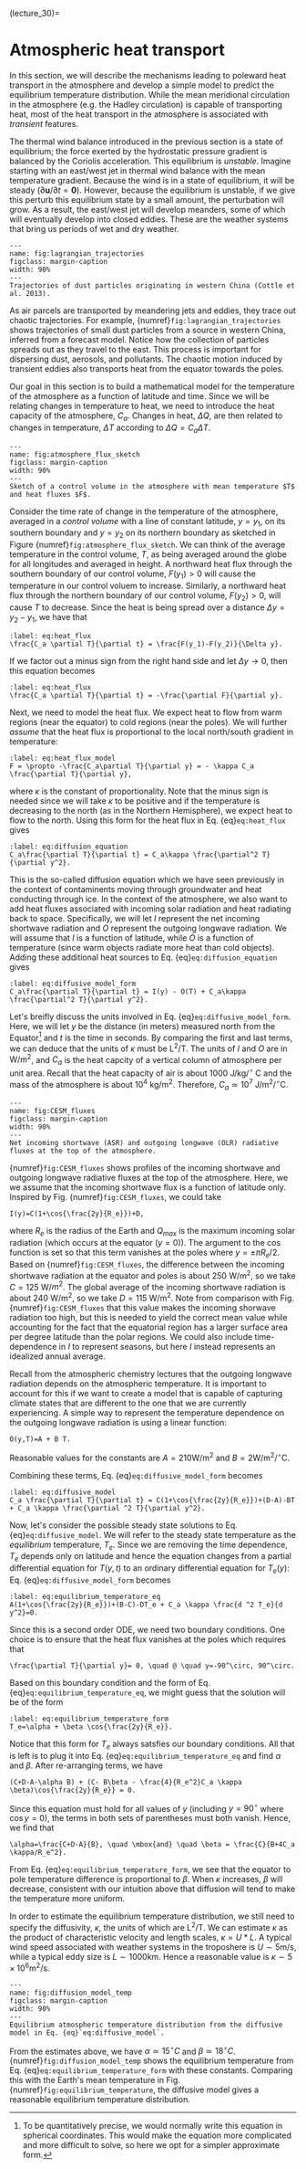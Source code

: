 (lecture_30)=

# Atmospheric heat transport

In this section, we will describe the mechanisms leading to poleward heat transport in the atmosphere and develop a simple model to predict the equilibrium temperature distribution. While the mean meridional circulation in the atmosphere (e.g. the Hadley circulation) is capable of transporting heat, most of the heat transport in the atmosphere is associated with _transient_ features.

The thermal wind balance introduced in the previous section is a state of equilibrium; the force exerted by the hydrostatic pressure gradient is balanced by the Coriolis acceleration. This equilibrium is _unstable_. Imagine starting with an east/west jet in thermal wind balance with the mean temperature gradient. Because the wind is in a state of equilibrium, it will be steady ($\partial \mathbf{u}/\partial t=\mathbf{0}$). However, because the equilibrium is unstable, if we give this perturb this equilibrium state by a small amount, the perturbation will grow. As a result, the east/west jet will develop meanders, some of which will eventually develop into closed eddies. These are the weather systems that bring us periods of wet and dry weather.

```{figure} ../figures/lagrangian_trajectories.png
---
name: fig:lagrangian_trajectories
figclass: margin-caption
width: 90%
---
Trajectories of dust particles originating in western China (Cottle et al. 2013).
```

As air parcels are transported by meandering jets and eddies, they trace out chaotic trajectories. For example, {numref}`fig:lagrangian_trajectories` shows trajectories of small dust particles from a source in western China, inferred from a forecast model. Notice how the collection of particles spreads out as they travel to the east. This process is important for dispersing dust, aerosols, and pollutants. The chaotic motion induced by transient eddies also transports heat from the equator towards the poles. 

Our goal in this section is to build a mathematical model for the temperature of the atmosphere as a function of latitude and time. Since we will be relating changes in temperature to heat, we need to introduce the heat capacity of the atmosphere, $C_a$. Changes in heat, $\Delta Q$, are then related to changes in temperature, $\Delta T$ according to $\Delta Q=C_a \Delta T$. 

```{figure} ../figures/atmosphere_flux_fig.png
---
name: fig:atmosphere_flux_sketch
figclass: margin-caption
width: 90%
---
Sketch of a control volume in the atmosphere with mean temperature $T$ and heat fluxes $F$.
```

Consider the time rate of change in the temperature of the atmosphere, averaged in a *control volume* with a line of constant latitude, $y=y_1$, on its southern boundary and $y=y_2$ on its northern boundary as sketched in Figure {numref}`fig:atmosphere_flux_sketch`. We can think of the average temperature in the control volume, $T$, as being averaged around the globe for all longitudes and averaged in height. A northward heat flux through the southern boundary of our control volume, $F(y_1)>0$ will cause the temperature in our control voluem to increase. Similarly, a northward heat flux through the northern boundary of our control volume, $F(y_2)>0$, will cause $T$ to decrease. Since the heat is being spread over a distance $\Delta y=y_2-y_1$, we have that

```{math}
:label: eq:heat_flux
\frac{C_a \partial T}{\partial t} = \frac{F(y_1)-F(y_2)}{\Delta y}.
```

If we factor out a minus sign from the right hand side and let $\Delta y\rightarrow 0$, then this equation becomes

```{math}
:label: eq:heat_flux
\frac{C_a \partial T}{\partial t} = -\frac{\partial F}{\partial y}.
```

Next, we need to model the heat flux. We expect heat to flow from warm regions (near the equator) to cold regions (near the poles). We will further *assume* that the heat flux is proportional to the local north/south gradient in temperature:

```{math}
:label: eq:heat_flux_model
F = \propto -\frac{C_a\partial T}{\partial y} = - \kappa C_a \frac{\partial T}{\partial y},
```

where $\kappa$ is the constant of proportionality. Note that the minus sign is needed since we will take $\kappa$ to be positive and if the temperature is decreasing to the north (as in the Northern Hemisphere), we expect heat to flow to the north. Using this form for the heat flux in Eq. {eq}`eq:heat_flux` gives

```{math}
:label: eq:diffusion_equation
C_a\frac{\partial T}{\partial t} = C_a\kappa \frac{\partial^2 T}{\partial y^2}.
```

This is the so-called diffusion equation which we have seen previously in the context of contaminents moving through groundwater and heat conducting through ice. In the context of the atmosphere, we also want to add heat fluxes associated with incoming solar radiation and heat radiating back to space. Specifically, we will let $I$ represent the net incoming shortwave radiation and $O$ represent the outgoing longwave radiation. We will assume that $I$ is a function of latitude, while $O$ is a function of temperature (since warm objects radiate more heat than cold objects). Adding these additional heat sources to Eq. {eq}`eq:diffusion_equation` gives

```{math}
:label: eq:diffusive_model_form
C_a\frac{\partial T}{\partial t} = I(y) - O(T) + C_a\kappa \frac{\partial^2 T}{\partial y^2}.
```

Let's breifly discuss the units involved in Eq. {eq}`eq:diffusive_model_form`. Here, we will let $y$ be the distance (in meters) measured north from the Equator[^1] and $t$ is the time in seconds. By comparing the first and last terms, we can deduce that the units of $\kappa$ must be L$^2$/T. The units of $I$ and $O$ are in $\mbox{W}/\mbox{m}^2$, and $C_a$ is the heat capcity of a vertical column of atmosphere per unit area. Recall that the heat capacity of air is about 1000 J/kg/$^\circ$ C and the mass of the atmosphere is about $10^4$ kg/m$^2$. Therefore, $C_a\simeq 10^7$ J/m$^2$/$^\circ$C.

[^1]: To be quantitatively precise, we would normally write this equation in spherical coordinates. This would make the equation more complicated and more difficult to solve, so here we opt for a simpler approximate form.

```{figure} ../figures/CESM_fluxes.png
---
name: fig:CESM_fluxes
figclass: margin-caption
width: 90%
---
Net incoming shortwave (ASR) and outgoing longwave (OLR) radiative fluxes at the top of the atmosphere.
```

{numref}`fig:CESM_fluxes` shows profiles of the incoming shortwave and outgoing longwave radiative fluxes at the top of the atmosphere. Here, we we assume that the incoming shortwave flux is a function of latitude only. Inspired by Fig. {numref}`fig:CESM_fluxes`, we could take

```{math}
I(y)=C(1+\cos{\frac{2y}{R_e}})+D,
```

where $R_e$ is the radius of the Earth and $Q_{max}$ is the maximum incoming solar radiation (which occurs at the equator ($y=0$)). The argument to the $\cos$ function is set so that this term vanishes at the poles where $y=\pm \pi R_e/2$. Based on {numref}`fig:CESM_fluxes`, the difference between the incoming shortwave radiation at the equator and poles is about 250 W/m$^2$, so we take $C=125$ W/$m^2$. The global average of the incoming shortwave radiation is about 240 W/m$^2$, so we take $D=115$ W/m$^2$. Note from comparison with Fig. {numref}`fig:CESM_fluxes` that this value makes the incoming shorwave radiation too high, but this is needed to yield the correct mean value while accounting for the fact that the equatorial region has a larger surface area per degree latitude than the polar regions. We could also include time-dependence in $I$ to represent seasons, but here $I$ instead represents an idealized annual average.

Recall from the atmospheric chemistry lectures that the outgoing longwave radiation depends on the atmospheric temperature. It is important to account for this if we want to create a model that is capable of capturing climate states that are different to the one that we are currently experiencing. A simple way to represent the temperature dependence on the outgoing longwave radiation is using a linear function:

```{math}
O(y,T)=A + B T.
```

Reasonable values for the constants are $A=210 \mbox{W}/\mbox{m}^2$ and $B=2 \mbox{W}/\mbox{m}^2/^\circ \mbox{C}$.

Combining these terms, Eq. {eq}`eq:diffusive_model_form` becomes

```{math}
:label: eq:diffusive_model
C_a \frac{\partial T}{\partial t} = C(1+\cos{\frac{2y}{R_e}})+(D-A)-BT + C_a \kappa \frac{\partial ^2 T}{\partial y^2}.
```

Now, let's consider the possible steady state solutions to Eq. {eq}`eq:diffusive_model`. We will refer to the steady state temperature as the *equilibrium* temperature, $T_e$. Since we are removing the time dependence, $T_e$ depends only on latitude and hence the equation changes from a partial differential equation for $T(y,t)$ to an ordinary differential equation for $T_e(y)$: Eq.
{eq}`eq:diffusive_model_form` becomes

```{math}
:label: eq:equilibrium_temperature_eq
A(1+\cos{\frac{2y}{R_e}})+(B-C)-DT_e + C_a \kappa \frac{d ^2 T_e}{d y^2}=0.
```

Since this is a second order ODE, we need two boundary conditions. One choice is to ensure that the heat flux vanishes at the poles which requires that

```{math}
\frac{\partial T}{\partial y}= 0, \quad @ \quad y=-90^\circ, 90^\circ.
```

Based on this boundary condition and the form of Eq. {eq}`eq:equilibrium_temperature_eq`, we might guess that the solution will be of the form

```{math}
:label: eq:equilibrium_temperature_form
T_e=\alpha + \beta \cos{\frac{2y}{R_e}}.
```

Notice that this form for $T_e$ always satsfies our boundary conditions. All that is left is to plug it into Eq. {eq}`eq:equilibrium_temperature_eq` and find $\alpha$ and $\beta$. After re-arranging terms, we have

```{math}
(C+D-A-\alpha B) + (C- B\beta - \frac{4}{R_e^2}C_a \kappa \beta)\cos{\frac{2y}{R_e}} = 0.
```

Since this equation must hold for all values of $y$ (including $y=90^\circ$ where $\cos{y}=0$), the terms in both sets of parentheses must both vanish. Hence, we find that

```{math}
\alpha=\frac{C+D-A}{B}, \quad \mbox{and} \quad \beta = \frac{C}{B+4C_a \kappa/R_e^2}.
```

From Eq. {eq}`eq:equilibrium_temperature_form`, we see that the equator to pole temperature difference is proportional to $\beta$. When $\kappa$ increases, $\beta$ will decrease, consistent with our intuition above that diffusion will tend to make the temperature more uniform.

In order to estimate the equilibrium temperature distribution, we still need to specify the diffusivity, $\kappa$, the units of which are L$^2$/T. We can estimate $\kappa$ as the product of characteristic velocity and length scales, $\kappa=U*L$. A typical wind speed associated with weather systems in the troposhere is $U\sim 5\mbox{m}/\mbox{s}$, while a typical eddy size is $L\sim 1000\mbox{km}$. Hence a reasonable value is $\kappa \sim 5\times 10^6 \mbox{m}^2/\mbox{s}$.

```{figure} ../figures/diffusion_model_temp.png
---
name: fig:diffusion_model_temp
figclass: margin-caption
width: 90%
---
Equilibrium atmospheric temperature distribution from the diffusive model in Eq. {eq}`eq:diffusive_model`.
```

From the estimates above, we have $\alpha\simeq 15^\circ C$ and $\beta\simeq 18^\circ C$. {numref}`fig:diffusion_model_temp` shows the equilibrium temperature from Eq. {eq}`eq:equilibrium_temperature_form` with these constants. Comparing this with the Earth's mean temperature in Fig. {numref}`fig:equilibrium_temperature`, the diffusive model gives a reasonable equilibrium temperature distribution.
